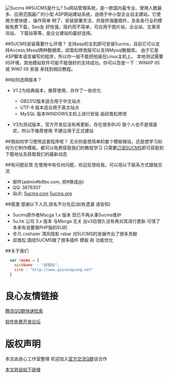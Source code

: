 ![5ucms](logo.jpg)
##5UCMS是什么?
5u网站管理系统，是一款国内最专业、使用人数最多、应用范围最广的小型 ASP网站建站系统，适用于中小型企业自主建站，它使用方便快捷 、操作简单 明了、安装部署灵活，并提供海量插件，及各各行业的模板免费下载，Seo友 好性强，简约而不简单，可应用于图片站、企业站、文章资讯站、 下载站等等，是企业建站的最好选择。

##5UCMS安装需要什么环境？
支持asp的主机即可安装5ucms，目前它可以支持Access,Mssql两种数据库。邱嵩松修改版可以支持Mysql数据库。
由于它是ASP脚本语言编写的程序，所以你一般不能把他装在Linux主机上。
本地测试需要IIS环境，其他模拟软件可能不能很好的支持成功。你可以百度一下：WINXP IIS 或 WIN7 IIS 安装 来找到相应教程。

##如何选择版本？

* V1.2为经典版本，推荐使用，并作了一些优化

    *  GB2312版本适合用于中文站点
    *  UTF-8 版本适合用于英文站点
    *  MySQL 版本WINDOWS主机上进行安装 由邱嵩松修改

* V3为测试版本，官方开发后没有再更新，存在很多BUG 我个人也不是很喜欢，所以不推荐使用 不建议用于正式建站

##我如何学习使用这套程序呢？
无论你是想简单的套个模板做站，还是想学习如何为它制作模板，都可以免费获取我们的教程学习
只需要[订阅5UCMS](http://u.720life.cn/g/698dac3abab01b0f2f122215a42e118757e0a58b4d40ca9f43a97d6f2ff800f68ba86c869d2e1af5072a371ca3997cccb36c7dbe7811b8006fc0d4ee5232726d0e2f6feca2622600c8bd8a8e1323764c26266e2e80467398a5dc5e20cfd57050)即可获取到下载地址及获取我们的最新动态

##有问题反馈
在使用中有任何问题，欢迎反馈给我，可以用以下联系方式跟我交流

* 邮件(admin#b8bx.com, 把#换成@)
* QQ: 3876307
* 站点: [5ucms.com](http://u.720life.cn/g/95161dff9617f27666738dec3e07ddefb5b00b32cd69882fc5771b647ab880c1) [5ucms.org](http://u.720life.cn/g/95161dff9617f27666738dec3e07ddef5398d4429996930bde39ab23a1390795) 

##感激
感谢以下人员,排名不分先后(如有遗漏 请告知)

* 5ucms原作者Mscga 1.x 版本 现已不再从事5ucms维护
* 5u.hk 公司 3.x 版本 与Mscga 无关 出v3后很久没有再对其进行更新 可惜了 本来有说要做PHP版的5U的
* 步凡 csshaier 清风隐影 rsbar 对5UCMS的发展作出了很多贡献
* 邱嵩松 围绕5UCMS做了很多插件 模板 和 功能优化

##关于我们

```javascript
  var 5ucms = {
    nickName  : "邱嵩松",
    site : "http://www.qiusongsong.net"
  }
```


 # 良心友情链接

[腾讯QQ群快速检索](http://u.720life.cn/s/8cf73f7c)

[软件免费开发论坛](http://u.720life.cn/s/bbb01dc0)

# 版权声明 

本文由良心工作室整理 欢迎加入[官方交流Q群](https://u.720life.cn/s/f2316816)谈合作

[本文转自如下链接](http://u.720life.cn/g/2e71d0f0a5c601172267ba20d3a43c6effa8c852d502ce0e82d1fae14a75f1f6b6bd8a0551270aa9c4b4c1ac9672c377ab31be945b169a2aba1975d4cbe4a2ec1489ae5e83ec849c895997a7c8c1d652)